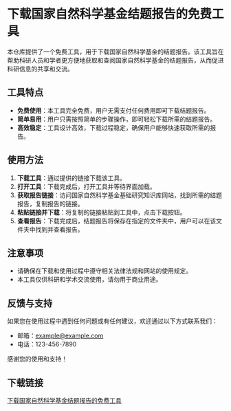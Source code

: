 # 下载国家自然科学基金结题报告的免费工具

本仓库提供了一个免费工具，用于下载国家自然科学基金的结题报告。该工具旨在帮助科研人员和学者更方便地获取和查阅国家自然科学基金的结题报告，从而促进科研信息的共享和交流。

## 工具特点

- **免费使用**：本工具完全免费，用户无需支付任何费用即可下载结题报告。
- **简单易用**：用户只需按照简单的步骤操作，即可轻松下载所需的结题报告。
- **高效稳定**：工具设计高效，下载过程稳定，确保用户能够快速获取所需的报告。

## 使用方法

1. **下载工具**：通过提供的链接下载该工具。
2. **打开工具**：下载完成后，打开工具并等待界面加载。
3. **获取报告链接**：访问国家自然科学基金基础研究知识库网站，找到所需的结题报告，复制报告的链接。
4. **粘贴链接并下载**：将复制的链接粘贴到工具中，点击下载按钮。
5. **查看报告**：下载完成后，结题报告将保存在指定的文件夹中，用户可以在该文件夹中找到并查看报告。

## 注意事项

- 请确保在下载和使用过程中遵守相关法律法规和网站的使用规定。
- 本工具仅供科研和学术交流使用，请勿用于商业用途。

## 反馈与支持

如果您在使用过程中遇到任何问题或有任何建议，欢迎通过以下方式联系我们：

- 邮箱：example@example.com
- 电话：123-456-7890

感谢您的使用和支持！

## 下载链接

[下载国家自然科学基金结题报告的免费工具](https://pan.quark.cn/s/e83e680be1f9)